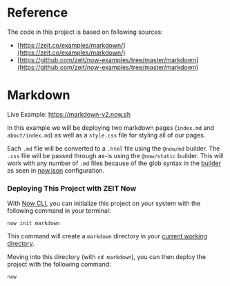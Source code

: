 # Reference
The code in this project is based on following sources:
- [https://zeit.co/examples/markdown/](https://zeit.co/examples/markdown/)
- [https://github.com/zeit/now-examples/tree/master/markdown](https://github.com/zeit/now-examples/tree/master/markdown)

# Markdown

Live Example: https://markdown-v2.now.sh

In this example we will be deploying two markdown pages (`index.md` and
`about/index.md`) as well as a `style.css` file for styling all of our pages.

Each `.md` file will be converted to a `.html` file using the `@now/md` builder. The `.css` file will be passed through as-is using the `@now/static` builder. This will work with any number of `.md` files because of the glob syntax in the [builder](https://zeit.co/docs/v2/deployments/builders/overview/) as seen in [now.json](https://zeit.co/docs/v2/deployments/configuration) configuration.

### Deploying This Project with ZEIT Now

With [Now CLI](https://zeit.co/docs/v2/getting-started/installation), you can initialize this project on your system with the following command in your terminal:

```shell
now init markdown
```

This command will create a `markdown` directory in your [current working directory](https://en.wikipedia.org/wiki/Working_directory).

Moving into this directory (with `cd markdown`), you can then deploy the project with the following command:

```shell
now
```
